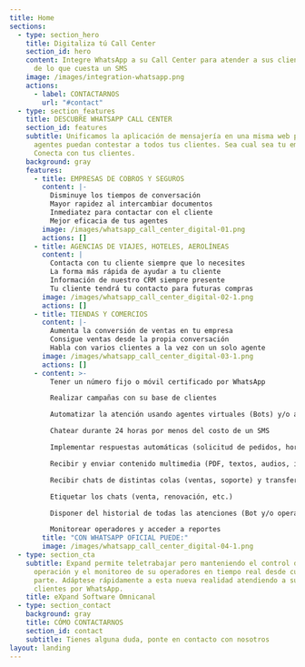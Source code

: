 ```yaml
---
title: Home
sections:
  - type: section_hero
    title: Digitaliza tú Call Center
    section_id: hero
    content: Integre WhatsApp a su Call Center para atender a sus clientes por menos
      de lo que cuesta un SMS
    image: /images/integration-whatsapp.png
    actions:
      - label: CONTACTARNOS
        url: "#contact"
  - type: section_features
    title: DESCUBRE WHATSAPP CALL CENTER
    section_id: features
    subtitle: Unificamos la aplicación de mensajería en una misma web para que tus
      agentes puedan contestar a todos tus clientes. Sea cual sea tu empresa.
      Conecta con tus clientes.
    background: gray
    features:
      - title: EMPRESAS DE COBROS Y SEGUROS
        content: |-
          Disminuye los tiempos de conversación
          Mayor rapidez al intercambiar documentos
          Inmediatez para contactar con el cliente
          Mejor eficacia de tus agentes
        image: /images/whatsapp_call_center_digital-01.png
        actions: []
      - title: AGENCIAS DE VIAJES, HOTELES, AEROLÍNEAS
        content: |
          Contacta con tu cliente siempre que lo necesites
          La forma más rápida de ayudar a tu cliente
          Información de nuestro CRM siempre presente
          Tu cliente tendrá tu contacto para futuras compras
        image: /images/whatsapp_call_center_digital-02-1.png
        actions: []
      - title: TIENDAS Y COMERCIOS
        content: |-
          Aumenta la conversión de ventas en tu empresa
          Consigue ventas desde la propia conversación
          Habla con varios clientes a la vez con un solo agente
        image: /images/whatsapp_call_center_digital-03-1.png
        actions: []
      - content: >-
          Tener un número fijo o móvil certificado por WhatsApp 

          Realizar campañas con su base de clientes

          Automatizar la atención usando agentes virtuales (Bots) y/o atenderlos por chat (operadores)

          Chatear durante 24 horas por menos del costo de un SMS

          Implementar respuestas automáticas (solicitud de pedidos, horarios, coordinación de visitas)

          Recibir y enviar contenido multimedia (PDF, textos, audios, imágenes y videos)

          Recibir chats de distintas colas (ventas, soporte) y transferir chats entre ellas

          Etiquetar los chats (venta, renovación, etc.)

          Disponer del historial de todas las atenciones (Bot y/o operadores)

          Monitorear operadores y acceder a reportes
        title: "CON WHATSAPP OFICIAL PUEDE:"
        image: /images/whatsapp_call_center_digital-04-1.png
  - type: section_cta
    subtitle: Expand permite teletrabajar pero manteniendo el control de su
      operación y el monitoreo de su operadores en tiempo real desde cualquier
      parte. Adáptese rápidamente a esta nueva realidad atendiendo a sus
      clientes por WhatsApp.
    title: eXpand Software Omnicanal
  - type: section_contact
    background: gray
    title: CÓMO CONTACTARNOS
    section_id: contact
    subtitle: Tienes alguna duda, ponte en contacto con nosotros
layout: landing
---
```

